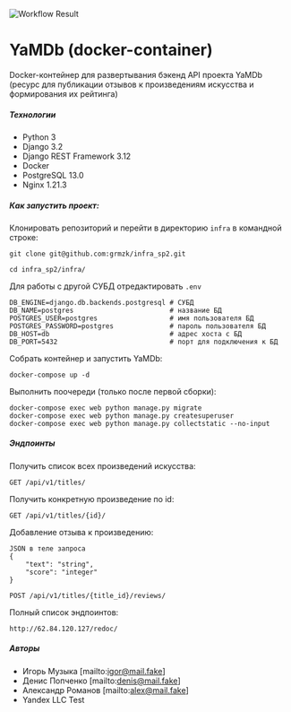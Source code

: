![Workflow Result](https://github.com/grmzk/yamdb_final/actions/workflows/yamdb_workflow.yml/badge.svg)

# YaMDb (docker-container)
Docker-контейнер для развертывания бэкенд API проекта YaMDb (ресурс для публикации отзывов к произведениям 
искусства и формирования их рейтинга)

##### Технологии
- Python 3
- Django 3.2
- Django REST Framework 3.12
- Docker
- PostgreSQL 13.0
- Nginx 1.21.3
##### Как запустить проект:

Клонировать репозиторий и перейти в директорию `infra` в командной строке:

```
git clone git@github.com:grmzk/infra_sp2.git
```

```
cd infra_sp2/infra/
```

Для работы с другой СУБД отредактировать `.env`

```
DB_ENGINE=django.db.backends.postgresql # СУБД 
DB_NAME=postgres                        # название БД
POSTGRES_USER=postgres                  # имя пользователя БД
POSTGRES_PASSWORD=postgres              # пароль пользователя БД
DB_HOST=db                              # адрес хоста с БД
DB_PORT=5432                            # порт для подключения к БД
```

Собрать контейнер и запустить YaMDb:

```
docker-compose up -d
```


Выполнить поочереди (только после первой сборки):

```
docker-compose exec web python manage.py migrate
docker-compose exec web python manage.py createsuperuser
docker-compose exec web python manage.py collectstatic --no-input
```

##### Эндпоинты

Получить список всех произведений искусства:
```
GET /api/v1/titles/
```

Получить конкретную произведение по id:
```
GET /api/v1/titles/{id}/
```

Добавление отзыва к произведению:
```
JSON в теле запроса
{
    "text": "string",
    "score": "integer"
}

POST /api/v1/titles/{title_id}/reviews/
```

Полный список эндпоинтов:
```
http://62.84.120.127/redoc/
```

##### Авторы
- Игорь Музыка [mailto:igor@mail.fake]
- Денис Попченко [mailto:denis@mail.fake]
- Александр Романов [mailto:alex@mail.fake]
- Yandex LLC
Test